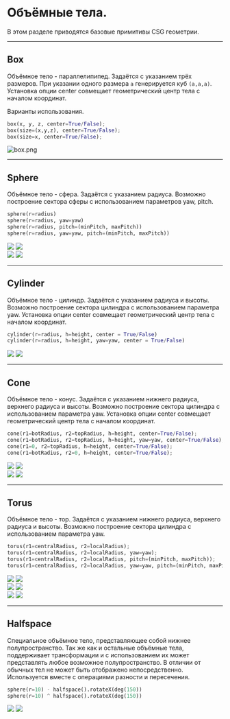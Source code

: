 # Объёмные тела.
В этом разделе приводятся базовые примитивы CSG геометрии.

---
## Box  
Объёмное тело - параллелипипед. Задаётся с указанием трёх размеров. При указании одного размера `a` генерируется куб `(a,a,a)`. Установка опции center совмещает геометрический центр тела с началом координат.

Варианты использования.
```python
box(x, y, z, center=True/False);
box(size=(x,y,z), center=True/False);
box(size=x, center=True/False);
```
![box.png](../images/generic/box.png)

---
## Sphere  
Объёмное тело - сфера. Задаётся с указанием радиуса. Возможно построение сектора сферы с использованием параметров yaw, pitch.
```python
sphere(r=radius)
sphere(r=radius, yaw=yaw)
sphere(r=radius, pitch=(minPitch, maxPitch))
sphere(r=radius, yaw=yaw, pitch=(minPitch, maxPitch))
```
![](../images/generic/sphere0.png)
![](../images/generic/sphere1.png)  
![](../images/generic/sphere2.png)
![](../images/generic/sphere3.png)  

---
## Cylinder  
Объёмное тело - цилиндр. Задаётся с указанием радиуса и высоты. Возможно построение сектора цилиндра с использованием параметра yaw. Установка опции center совмещает геометрический центр тела с началом координат.

```python
cylinder(r=radius, h=height, center = True/False)
cylinder(r=radius, h=height, yaw=yaw, center = True/False)
```

![](../images/generic/cylinder0.png)
![](../images/generic/cylinder1.png)  

---
## Cone  
Объёмное тело - конус. Задаётся с указанием нижнего радиуса, верхнего радиуса и высоты. Возможно построение сектора цилиндра с использованием параметра yaw. Установка опции center совмещает геометрический центр тела с началом координат.
```python
cone(r1=botRadius, r2=topRadius, h=height, center=True/False);
cone(r1=botRadius, r2=topRadius, h=height, yaw=yaw, center=True/False);
cone(r1=0, r2=topRadius, h=height, center=True/False);
cone(r1=botRadius, r2=0, h=height, center=True/False);
```

![](../images/generic/cone0.png)
![](../images/generic/cone1.png)  
![](../images/generic/cone2.png)
![](../images/generic/cone3.png)  

---
## Torus 
Объёмное тело - тор. Задаётся с указанием нижнего радиуса, верхнего радиуса и высоты. Возможно построение сектора цилиндра с использованием параметра yaw. 
```python
torus(r1=centralRadius, r2=localRadius);
torus(r1=centralRadius, r2=localRadius, yaw=yaw);
torus(r1=centralRadius, r2=localRadius, pitch=(minPitch, maxPitch));
torus(r1=centralRadius, r2=localRadius, yaw=yaw, pitch=(minPitch, maxPitch));
```
![](../images/generic/torus0.png)
![](../images/generic/torus1.png)  
![](../images/generic/torus2.png)
![](../images/generic/torus3.png)  
![](../images/generic/torus4.png)
![](../images/generic/torus5.png)  

---
## Halfspace
Специальное объёмное тело, представляющее собой нижнее полупространство. Так же как и остальные объёмные тела, поддерживает трансформации и с использованием их может представлять любое возможное полупространство. В отличии от обычных тел не может быть отображено непосредственно. Используется вместе с операциями разности и пересечения.
```python
sphere(r=10) - halfspace().rotateX(deg(150))
sphere(r=10) ^ halfspace().rotateX(deg(150))
```
![](../images/generic/halfspace0.png)
![](../images/generic/halfspace1.png)  
